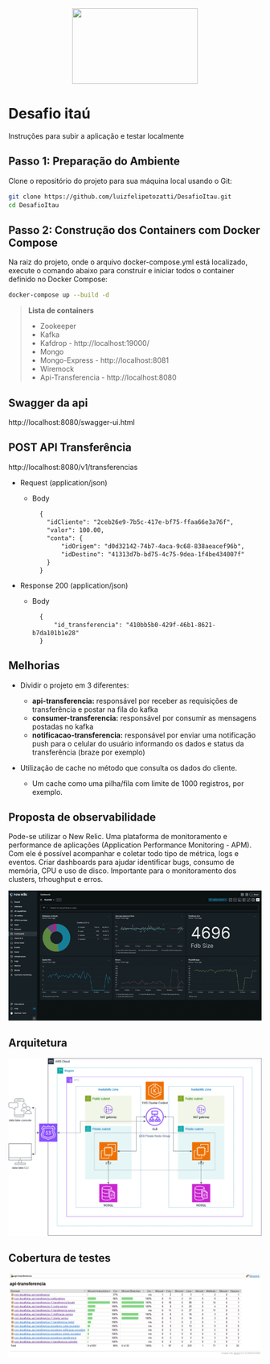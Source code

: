<div align="center">
  <img height="150" width="250" src="novo-logo-itau-png-sem-fundo.png"/>
</div>

# Desafio itaú

Instruções para subir a aplicação e testar localmente

## Passo 1: Preparação do Ambiente

Clone o repositório do projeto para sua máquina local usando o Git:

```bash
git clone https://github.com/luizfelipetozatti/DesafioItau.git
cd DesafioItau
```

## Passo 2: Construção dos Containers com Docker Compose

Na raiz do projeto, onde o arquivo docker-compose.yml está localizado, execute o comando abaixo para construir e iniciar todos o container definido no Docker Compose:

```bash
docker-compose up --build -d
```

> **Lista de containers**
>  - Zookeeper
>  - Kafka
>  - Kafdrop - http://localhost:19000/
>  - Mongo
>  - Mongo-Express - http://localhost:8081
>  - Wiremock
>  - Api-Transferencia -  http://localhost:8080

## Swagger da api

http://localhost:8080/swagger-ui.html

## POST API Transferência

http://localhost:8080/v1/transferencias

+ Request (application/json)

  + Body

          {
            "idCliente": "2ceb26e9-7b5c-417e-bf75-ffaa66e3a76f",
            "valor": 100.00,
            "conta": {
                "idOrigem": "d0d32142-74b7-4aca-9c68-838aeacef96b",
                "idDestino": "41313d7b-bd75-4c75-9dea-1f4be434007f"
            }
          }

+ Response 200 (application/json)

  + Body

          {
              "id_transferencia": "410bb5b0-429f-46b1-8621-b7da101b1e28"
          }

## Melhorias
+ Dividir o projeto em 3 diferentes:
  + **api-transferencia:** responsável por receber as requisições de transferência e postar na fila do kafka
  + **consumer-transferencia:** responsável por consumir as mensagens postadas no kafka
  + **notificacao-transferencia:** responsável por enviar uma notificação push para o celular do usuário informando os dados e status da transferência (braze por exemplo)

+ Utilização de cache no método que consulta os dados do cliente.
  + Um cache como uma pilha/fila com limite de 1000 registros, por exemplo.

## Proposta de observabilidade
Pode-se utilizar o New Relic. Uma plataforma de monitoramento e performance de aplicações (Application Performance Monitoring - APM). Com ele é possível acompanhar e coletar todo tipo de métrica, logs e eventos. Criar dashboards para ajudar identificar bugs, consumo de memória, CPU e uso de disco. Importante para o monitoramento dos clusters, trhoughput e erros.

![](final-flashdb-dashboard.png)

## Arquitetura

![](Arquitetura.drawio.png)

## Cobertura de testes

![](cobertura_testes.png)